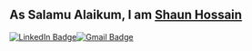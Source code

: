 ## As Salamu Alaikum, I am [Shaun Hossain](https://my-portfolio-client-kappa.vercel.app/)

[![LinkedIn Badge](https://img.shields.io/badge/-Shaun_Hossain-blue?style=flat-square&logo=Linkedin&logoColor=white&link=https://www.linkedin.com/in/shaun-hossain-4361b4135/)](https://www.linkedin.com/in/shaun-hossain-4361b4135/)[![Gmail Badge](https://img.shields.io/badge/-shaunhossain655@gmail.com-c14438?style=flat-square&logo=Gmail&logoColor=white&link=mailto:shaunhossain655@gmail.com)](mailto:shaunhossain655@gmail.com)


